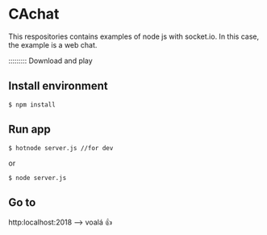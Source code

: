 # CAchat

This respositories contains examples of node js with socket.io. In this case, the example is a web chat.

::::::::: Download and play

## Install environment
```
$ npm install
```

## Run app
```
$ hotnode server.js //for dev
```
or 
```
$ node server.js
```
## Go to
http:localhost:2018 --> voalá :+1:
